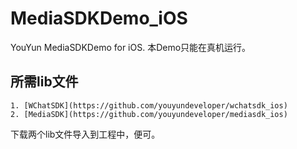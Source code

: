 # MediaSDKDemo_iOS
YouYun MediaSDKDemo for iOS.
本Demo只能在真机运行。

## 所需lib文件
	1. [WChatSDK](https://github.com/youyundeveloper/wchatsdk_ios)
	2. [MediaSDK](https://github.com/youyundeveloper/mediasdk_ios)

下载两个lib文件导入到工程中，便可。